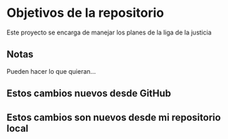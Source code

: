 # Objetivos de la repositorio

Este proyecto se encarga de manejar los planes de la liga de la justicia


## Notas
Pueden hacer lo que quieran...

## Estos cambios nuevos desde GitHub
## Estos cambios son nuevos desde mi repositorio local
